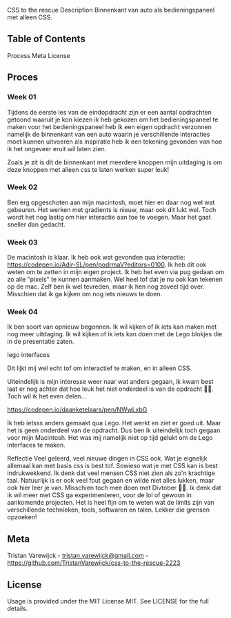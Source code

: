 CSS to the rescue
Description
Binnenkant van auto als bedieningspaneel met alleen CSS.

## Table of Contents
Process
Meta
License

## Proces
### Week 01
Tijdens de eerste les van de eindopdracht zijn er een aantal opdrachten getoond waaruit je kon kiezen ik heb gekozen om het bedieningspaneel te maken voor het bedieningspaneel heb ik een eigen opdracht verzonnen namelijk de binnenkant van een auto waarin je verschillende interacties moet kunnen uitvoeren als inspiratie heb ik een tekening gevonden van hoe ik het ongeveer eruit wil laten zien. 

<foto>

Zoals je zit is dit de binnenkant met meerdere knoppen mijn uitdaging is om deze knoppen met alleen css te laten werken super leuk!

### Week 02
Ben erg opgeschoten aan mijn macintosh, moet hier en daar nog wel wat gebeuren. Het werken met gradients is nieuw, maar ook dit lukt wel. Toch wordt het nog lastig om hier interactie aan toe te voegen. Maar het gaat sneller dan gedacht.

### Week 03
De macintosh is klaar. Ik heb ook wat gevonden qua interactie: https://codepen.io/Adir-SL/pen/podrmaV?editors=0100. Ik heb dit ook weten om te zetten in mijn eigen project. Ik heb het even via pug gedaan om zo alle "pixels" te kunnen aanmaken. Wel heel tof dat je nu ook kan tekenen op de mac. Zelf ben ik wel tevreden, maar ik hen nog zoveel tijd over. Misschien dat ik ga kijken om nog iets nieuws te doen.

### Week 04
Ik ben soort van opnieuw begonnen. Ik wil kijken of ik iets kan maken met nog meer uitdaging. Ik wil kijken of ik iets kan doen met de Lego blokjes die in de presentatie zaten.

lego interfaces

Dit lijkt mij wel echt tof om interactief te maken, en in alleen CSS.

Uiteindelijk is mijn interesse weer naar wat anders gegaan, ik kwam best laat er nog achter dat hoe leuk het niet onderdeel is van de opdracht 🤦‍♂️. Toch wil ik het even delen...

https://codepen.io/daanketelaars/pen/NWwLxbG

Ik heb ietsss anders gemaakt qua Lego. Het werkt en ziet er goed uit. Maar het is geen onderdeel van de opdracht. Dus ben ik uiteindelijk toch gegaan voor mijn Macintosh. Het was mij namelijk niet op tijd gelukt om de Lego interfaces te maken.

Reflectie Veel geleerd, veel nieuwe dingen in CSS ook. Wat je eignelijk allemaal kan met basis css is best tof. Sowieso wat je met CSS kan is best indrukwekkend. Ik denk dat veel mensen CSS niet zien als zo'n krachtige taal. Natuurlijk is er ook veel fout gegaan en wilde niet alles lukken, maar ook hier leer je van. Misschien toch mee doen met Divtober 🤷‍♂️. Ik denk dat ik wil meer met CSS ga experimenteren, voor de lol of gewoon in aankomende projecten. Het is heel fijn om te weten wat de limits zijn van verschillende technieken, tools, softwaren en talen. Lekker die grensen opzoeken!

## Meta
Tristan Varewijck - tristan.varewijck@gmail.com - https://github.com/TristanVarewijck/css-to-the-rescue-2223

## License
Usage is provided under the MIT License MIT. See LICENSE for the full details.
